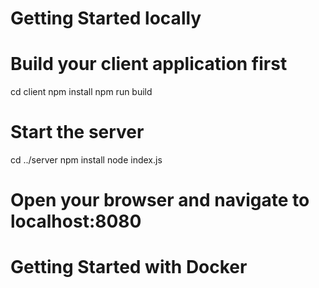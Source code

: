 

# Getting Started locally

# Build your client application first
cd client
npm install
npm run build

# Start the server
cd ../server
npm install
node index.js

# Open your browser and navigate to localhost:8080


# Getting Started with Docker 